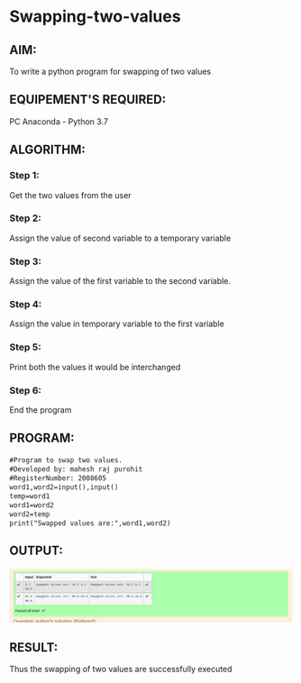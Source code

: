 # Swapping-two-values
## AIM:
To write a python program for swapping of two values
## EQUIPEMENT'S REQUIRED: 
PC
Anaconda - Python 3.7
## ALGORITHM: 
### Step 1:
Get the two values from the user
### Step 2: 
Assign the value of second variable to a temporary variable 
### Step 3: 
Assign the value of the first variable to the second variable.
### Step 4:  
Assign the value in temporary variable to the first variable
### Step 5: 
Print both the values it would be interchanged
### Step 6: 
End the program
## PROGRAM:
```
#Program to swap two values.
#Developed by: mahesh raj purohit
#RegisterNumber: 2008605
word1,word2=input(),input()
temp=word1
word1=word2
word2=temp
print("Swapped values are:",word1,word2)
```
## OUTPUT:
![OUTPUT](/img.png)

## RESULT:
Thus the swapping of two values are successfully executed



